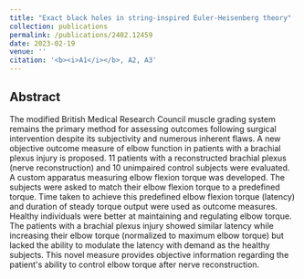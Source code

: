 ```yaml
---
title: "Exact black holes in string-inspired Euler-Heisenberg theory"
collection: publications
permalink: /publications/2402.12459
date: 2023-02-19
venue: ''
citation: '<b><i>A1</i></b>, A2, A3'
---
```


<!-- [[Publication]](http://DrSGBhat.github.io/files/ClinBio23.pdf) -->

## Abstract
The modified British Medical Research Council muscle grading system remains the primary method for assessing outcomes following surgical intervention despite its subjectivity and numerous inherent flaws. A new objective outcome measure of elbow function in patients with a brachial plexus injury is proposed. 11 patients with a reconstructed brachial plexus (nerve reconstruction) and 10 unimpaired control subjects were evaluated. A custom apparatus measuring elbow flexion torque was developed. The subjects were asked to match their elbow flexion torque to a predefined torque. Time taken to achieve this predefined elbow flexion torque (latency) and duration of steady torque output were used as outcome measures. Healthy individuals were better at maintaining and regulating elbow torque. The patients with a brachial plexus injury showed similar latency while increasing their elbow torque (normalized to maximum elbow torque) but lacked the ability to modulate the latency with demand as the healthy subjects. This novel measure provides objective information regarding the patient's ability to control elbow torque after nerve reconstruction.

